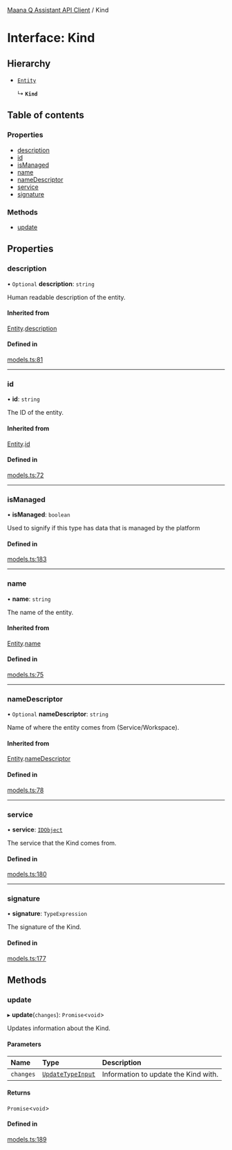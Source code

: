 [Maana Q Assistant API Client](../README.md) / Kind

# Interface: Kind

## Hierarchy

- [`Entity`](Entity.md)

  ↳ **`Kind`**

## Table of contents

### Properties

- [description](Kind.md#description)
- [id](Kind.md#id)
- [isManaged](Kind.md#ismanaged)
- [name](Kind.md#name)
- [nameDescriptor](Kind.md#namedescriptor)
- [service](Kind.md#service)
- [signature](Kind.md#signature)

### Methods

- [update](Kind.md#update)

## Properties

### description

• `Optional` **description**: `string`

Human readable description of the entity.

#### Inherited from

[Entity](Entity.md).[description](Entity.md#description)

#### Defined in

[models.ts:81](https://github.com/maana-io/q-assistant-client/blob/develop/src/models.ts#L81)

___

### id

• **id**: `string`

The ID of the entity.

#### Inherited from

[Entity](Entity.md).[id](Entity.md#id)

#### Defined in

[models.ts:72](https://github.com/maana-io/q-assistant-client/blob/develop/src/models.ts#L72)

___

### isManaged

• **isManaged**: `boolean`

Used to signify if this type has data that is managed by the platform

#### Defined in

[models.ts:183](https://github.com/maana-io/q-assistant-client/blob/develop/src/models.ts#L183)

___

### name

• **name**: `string`

The name of the entity.

#### Inherited from

[Entity](Entity.md).[name](Entity.md#name)

#### Defined in

[models.ts:75](https://github.com/maana-io/q-assistant-client/blob/develop/src/models.ts#L75)

___

### nameDescriptor

• `Optional` **nameDescriptor**: `string`

Name of where the entity comes from (Service/Workspace).

#### Inherited from

[Entity](Entity.md).[nameDescriptor](Entity.md#namedescriptor)

#### Defined in

[models.ts:78](https://github.com/maana-io/q-assistant-client/blob/develop/src/models.ts#L78)

___

### service

• **service**: [`IDObject`](IDObject.md)

The service that the Kind comes from.

#### Defined in

[models.ts:180](https://github.com/maana-io/q-assistant-client/blob/develop/src/models.ts#L180)

___

### signature

• **signature**: `TypeExpression`

The signature of the Kind.

#### Defined in

[models.ts:177](https://github.com/maana-io/q-assistant-client/blob/develop/src/models.ts#L177)

## Methods

### update

▸ **update**(`changes`): `Promise`<`void`\>

Updates information about the Kind.

#### Parameters

| Name | Type | Description |
| :------ | :------ | :------ |
| `changes` | [`UpdateTypeInput`](UpdateTypeInput.md) | Information to update the Kind with. |

#### Returns

`Promise`<`void`\>

#### Defined in

[models.ts:189](https://github.com/maana-io/q-assistant-client/blob/develop/src/models.ts#L189)
